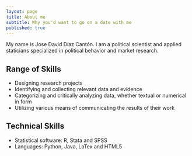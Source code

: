 ```yaml
---
layout: page
title: About me
subtitle: Why you'd want to go on a date with me
published: true
---
```

My name is Jose David Díaz Cantón. I am a political scientist and applied staticians specialized in political behavior and market research. 
##  **Range of Skills**
- Designing research projects
- Identifying and collecting relevant data and evidence
- Categorizing and critically analyzing data, whether textual or numerical in form
- Utilizing various means of communicating the results of their work
## **Technical Skills**
- Statistical software: R, Stata and SPSS
- Languages: Python, Java, LaTex and HTML5

